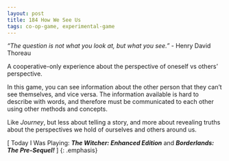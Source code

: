 ```yaml
---
layout: post
title: 184 How We See Us
tags: co-op-game, experimental-game
---
```

*“The question is not what you look at, but what you see.”* - Henry David Thoreau

A cooperative-only experience about the perspective of oneself vs others’ perspective.

In this game, you can see information about the other person that they can’t see themselves, and vice versa.  The information available is hard to describe with words, and therefore must be communicated to each other using other methods and concepts.

Like *Journey*, but less about telling a story, and more about revealing truths about the perspectives we hold of ourselves and others around us.


[ Today I Was Playing: ***The Witcher: Enhanced Edition*** and ***Borderlands: The Pre-Sequel!*** ]
{: .emphasis}

